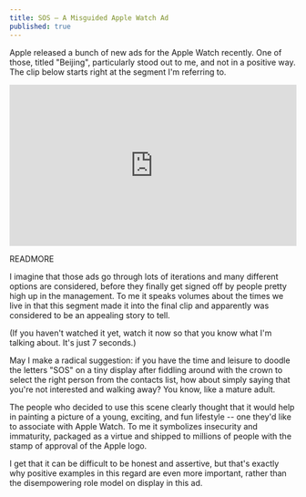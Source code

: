 ```yaml
---
title: SOS – A Misguided Apple Watch Ad
published: true
---
```


Apple released a bunch of new ads for the Apple Watch recently. One of those, titled "Beijing", particularly stood out to me, and not in a positive way. The clip below starts right at the segment I'm referring to.

<style>.embed-container { position: relative; padding-bottom: 56.25%; height: 0; overflow: hidden; max-width: 100%; } .embed-container iframe, .embed-container object, .embed-container embed { position: absolute; top: 0; left: 0; width: 100%; height: 100%; }</style><div class='embed-container'><iframe src='https://www.youtube.com/embed/Of0UWpK5bEo?start=23' frameborder='0' allowfullscreen></iframe></div>

READMORE

I imagine that those ads go through lots of iterations and many different options are considered, before they finally get signed off by people pretty high up in the management. To me it speaks volumes about the times we live in that this segment made it into the final clip and apparently was considered to be an appealing story to tell.

(If you haven't watched it yet, watch it now so that you know what I'm talking about. It's just 7 seconds.)

May I make a radical suggestion: if you have the time and leisure to doodle the letters "SOS" on a tiny display after fiddling around with the crown to select the right person from the contacts list, how about simply saying that you're not interested and walking away? You know, like a mature adult.

The people who decided to use this scene clearly thought that it would help in painting a picture of a young, exciting, and fun lifestyle -- one they'd like to associate with Apple Watch. To me it symbolizes insecurity and immaturity, packaged as a virtue and shipped to millions of people with the stamp of approval of the Apple logo.

I get that it can be difficult to be honest and assertive, but that's exactly why positive examples in this regard are even more important, rather than the disempowering role model on display in this ad.
